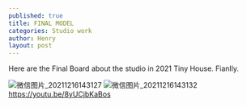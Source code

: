 ```yaml
---
published: true
title: FINAL MODEL
categories: Studio work
author: Henry
layout: post
---
```



Here are the Final Board about the studio in 2021 Tiny House. Fianlly. 

![微信图片_20211216143127](https://user-images.githubusercontent.com/90523160/146479390-e578ea41-13ff-4ee8-8ca9-96338a67d88b.jpg)
![微信图片_20211216143132](https://user-images.githubusercontent.com/90523160/146481210-5b7ec596-94f8-442c-8495-fe89433a4e9c.jpg)
https://youtu.be/8yUCjbKaBos
